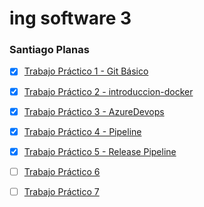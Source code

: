 # ing software 3
### Santiago Planas

- [X]  [Trabajo Práctico 1 - Git Básico](1-Git_Basico/README.md)

- [X] [Trabajo Práctico 2 - introduccion-docker](2-Docker/README.md)

- [X] [Trabajo Práctico 3 - AzureDevops](3-azureDevops/README.md)

- [X] [Trabajo Práctico 4 - Pipeline](4-pipeline/README.md)

- [X] [Trabajo Práctico 5 - Release Pipeline](5-RelPipe/README.md)

- [ ] [Trabajo Práctico 6]()

- [ ] [Trabajo Práctico 7]()

